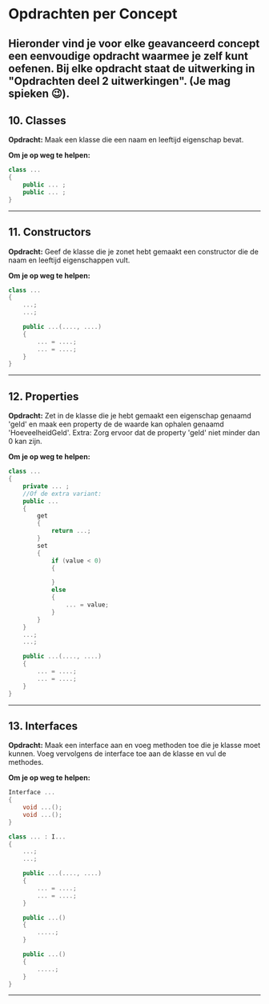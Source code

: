 # Opdrachten per Concept

Hieronder vind je voor elke geavanceerd concept een eenvoudige opdracht waarmee je zelf kunt oefenen. 
Bij elke opdracht staat de uitwerking in "Opdrachten deel 2 uitwerkingen". (Je mag spieken 😉).
---

## 10. Classes

**Opdracht:**
Maak een klasse die een naam en leeftijd eigenschap bevat.

**Om je op weg te helpen:**

```csharp
class ... 
{
    public ... ;
    public ... ;
}
```
---

## 11. Constructors

**Opdracht:**
Geef de klasse die je zonet hebt gemaakt een constructor die de naam en leeftijd eigenschappen vult.

**Om je op weg te helpen:**
```csharp
class ... 
{
    ...;
    ...;

    public ...(...., ....)
    {
        ... = ....;
        ... = ....;
    }
}
```

---

## 12. Properties

**Opdracht:**
Zet in de klasse die je hebt gemaakt een eigenschap genaamd 'geld' en maak een property de de waarde kan ophalen genaamd 'HoeveelheidGeld'.
Extra: Zorg ervoor dat de property 'geld' niet minder dan 0 kan zijn.

**Om je op weg te helpen:**
```csharp
class ... 
{
    private ... ;
    //Of de extra variant:
    public ... 
    {
        get 
        {
            return ...;
        }
        set
        {
            if (value < 0)
            {

            }
            else 
            {
                ... = value;
            }
        }
    }
    ...;
    ...;

    public ...(...., ....)
    {
        ... = ....;
        ... = ....;
    }
}
```
---

## 13. Interfaces

**Opdracht:**
Maak een interface aan en voeg methoden toe die je klasse moet kunnen. Voeg vervolgens de interface toe aan de klasse en vul de methodes.

**Om je op weg te helpen:**
```csharp
Interface ... 
{
    void ...();
    void ...();
}

class ... : I...
{
    ...;
    ...;

    public ...(...., ....)
    {
        ... = ....;
        ... = ....;
    }

    public ...()
    {
        .....;
    }

    public ...()
    {
        .....;
    }
}
```
---